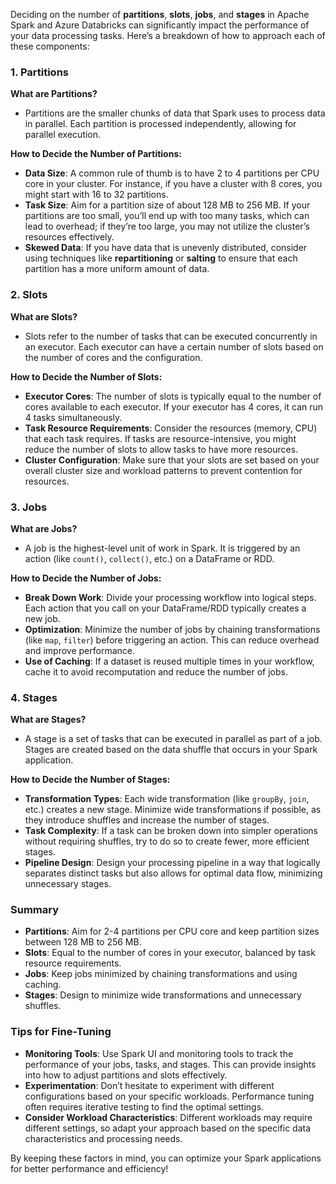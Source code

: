 Deciding on the number of **partitions**, **slots**, **jobs**, and **stages** in Apache Spark and Azure Databricks can significantly impact the performance of your data processing tasks. Here’s a breakdown of how to approach each of these components:

### 1. **Partitions**

**What are Partitions?**
- Partitions are the smaller chunks of data that Spark uses to process data in parallel. Each partition is processed independently, allowing for parallel execution.

**How to Decide the Number of Partitions:**
- **Data Size**: A common rule of thumb is to have 2 to 4 partitions per CPU core in your cluster. For instance, if you have a cluster with 8 cores, you might start with 16 to 32 partitions.
- **Task Size**: Aim for a partition size of about 128 MB to 256 MB. If your partitions are too small, you’ll end up with too many tasks, which can lead to overhead; if they’re too large, you may not utilize the cluster’s resources effectively.
- **Skewed Data**: If you have data that is unevenly distributed, consider using techniques like **repartitioning** or **salting** to ensure that each partition has a more uniform amount of data.

### 2. **Slots**

**What are Slots?**
- Slots refer to the number of tasks that can be executed concurrently in an executor. Each executor can have a certain number of slots based on the number of cores and the configuration.

**How to Decide the Number of Slots:**
- **Executor Cores**: The number of slots is typically equal to the number of cores available to each executor. If your executor has 4 cores, it can run 4 tasks simultaneously.
- **Task Resource Requirements**: Consider the resources (memory, CPU) that each task requires. If tasks are resource-intensive, you might reduce the number of slots to allow tasks to have more resources.
- **Cluster Configuration**: Make sure that your slots are set based on your overall cluster size and workload patterns to prevent contention for resources.

### 3. **Jobs**

**What are Jobs?**
- A job is the highest-level unit of work in Spark. It is triggered by an action (like `count()`, `collect()`, etc.) on a DataFrame or RDD.

**How to Decide the Number of Jobs:**
- **Break Down Work**: Divide your processing workflow into logical steps. Each action that you call on your DataFrame/RDD typically creates a new job. 
- **Optimization**: Minimize the number of jobs by chaining transformations (like `map`, `filter`) before triggering an action. This can reduce overhead and improve performance.
- **Use of Caching**: If a dataset is reused multiple times in your workflow, cache it to avoid recomputation and reduce the number of jobs.

### 4. **Stages**

**What are Stages?**
- A stage is a set of tasks that can be executed in parallel as part of a job. Stages are created based on the data shuffle that occurs in your Spark application.

**How to Decide the Number of Stages:**
- **Transformation Types**: Each wide transformation (like `groupBy`, `join`, etc.) creates a new stage. Minimize wide transformations if possible, as they introduce shuffles and increase the number of stages.
- **Task Complexity**: If a task can be broken down into simpler operations without requiring shuffles, try to do so to create fewer, more efficient stages.
- **Pipeline Design**: Design your processing pipeline in a way that logically separates distinct tasks but also allows for optimal data flow, minimizing unnecessary stages.

### Summary

- **Partitions**: Aim for 2-4 partitions per CPU core and keep partition sizes between 128 MB to 256 MB.
- **Slots**: Equal to the number of cores in your executor, balanced by task resource requirements.
- **Jobs**: Keep jobs minimized by chaining transformations and using caching.
- **Stages**: Design to minimize wide transformations and unnecessary shuffles.

### Tips for Fine-Tuning

- **Monitoring Tools**: Use Spark UI and monitoring tools to track the performance of your jobs, tasks, and stages. This can provide insights into how to adjust partitions and slots effectively.
- **Experimentation**: Don’t hesitate to experiment with different configurations based on your specific workloads. Performance tuning often requires iterative testing to find the optimal settings.
- **Consider Workload Characteristics**: Different workloads may require different settings, so adapt your approach based on the specific data characteristics and processing needs. 

By keeping these factors in mind, you can optimize your Spark applications for better performance and efficiency!
